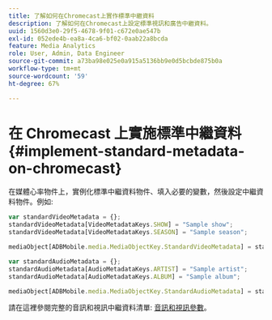 ```yaml
---
title: 了解如何在Chromecast上實作標準中繼資料
description: 了解如何在Chromecast上設定標準視訊和廣告中繼資料。
uuid: 1560d3e0-29f5-4678-9f01-c672e0ae547b
exl-id: 052ede4b-ea8a-4ca6-bf02-0aab22a8bcda
feature: Media Analytics
role: User, Admin, Data Engineer
source-git-commit: a73ba98e025e0a915a5136bb9e0d5bcbde875b0a
workflow-type: tm+mt
source-wordcount: '59'
ht-degree: 67%

---
```


# 在 Chromecast 上實施標準中繼資料{#implement-standard-metadata-on-chromecast}

在媒體心率物件上，實例化標準中繼資料物件、填入必要的變數，然後設定中繼資料物件。例如:

```js
var standardVideoMetadata = {};
standardVideoMetadata[VideoMetadataKeys.SHOW] = "Sample show";
standardVideoMetadata[VideoMetadataKeys.SEASON] = "Sample season";

mediaObject[ADBMobile.media.MediaObjectKey.StandardVideoMetadata] = standardVideoMetadata;
```

```js
var standardAudioMetadata = {};
standardAudioMetadata[AudioMetadataKeys.ARTIST] = "Sample artist";
standardAudioMetadata[AudioMetadataKeys.ALBUM] = "Sample album";

mediaObject[ADBMobile.media.MediaObjectKey.StandardAudioMetadata] = standardAudioMetadata;
```

請在這裡參閱完整的音訊和視訊中繼資料清單: [音訊和視訊參數](/help/implementation/variables/audio-video-parameters.md)。
